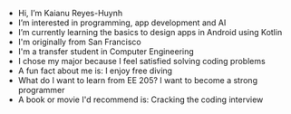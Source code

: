 -  Hi, I’m Kaianu Reyes-Huynh
-  I’m interested in programming, app development and AI
-  I’m currently learning the basics to design apps in Android using Kotlin
-  I'm originally from San Francisco
-  I'm a transfer student in Computer Engineering 
-  I chose my major because I feel satisfied solving coding problems 
-  A fun fact about me is:  I enjoy free diving
-  What do I want to learn from EE 205?  I want to become a strong programmer 
-  A book or movie I'd recommend is:  Cracking the coding interview
